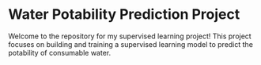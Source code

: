# Water Potability Prediction Project

Welcome to the repository for my supervised learning project! This project focuses on building and training a supervised learning model to predict the potability of consumable water.
